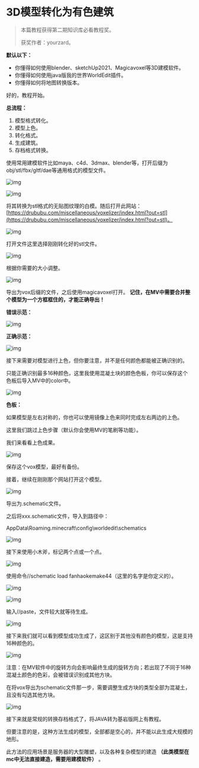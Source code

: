 # 3D模型转化为有色建筑

>本篇教程获得第二期知识库必看教程奖。
>
>获奖作者：yourzard。

**默认以下：**

- 你懂得如何使用blender、sketchUp2021、Magicavoxel等3D建模软件。
- 你懂得如何使用java版我的世界WorldEdit插件。
- 你懂得如何将地图转换版本。



好的，教程开始。

**总流程：**

1. 模型格式转化。
2. 模型上色。
3. 转化格式。
4. 生成建筑。
5. 存档格式转换。



使用常用建模软件比如maya、c4d、3dmax、blender等，打开后缀为obj/stl/fbx/gltf/dae等通用格式的模型文件。

![img](./images/3_0.png)



![img](./images/3_1.png)



将其转换为stl格式的无贴图纹理的白模。随后打开此网站：[https://drububu.com/miscellaneous/voxelizer/index.html?out=stl](https://drububu.com/miscellaneous/voxelizer/index.html?out=stl)。

![img](./images/3_2.png)



打开文件这里选择刚刚转化好的stl文件。

![img](./images/3_3.png)



根据你需要的大小调整。

![img](./images/3_4.png)



导出为vox后缀的文件，之后使用magicavoxel打开。 **记住，在MV中需要合并整个模型为一个方框框住的，才能正确导出！**

**错误示范：**

![img](./images/3_5.png)



**正确示范：**

![img](./images/3_6.png)



接下来需要对模型进行上色，但你要注意，并不是任何颜色都能被正确识别的。

只能正确识别最多16种颜色，这里我使用混凝土块的颜色色板，你可以保存这个色板后导入MV中的color中。

![img](./images/3_7.png)



**色板：**

如果模型是左右对称的，你也可以使用镜像上色来同时完成左右两边的上色。

这里我们跳过上色步骤（默认你会使用MV的笔刷等功能）。

我们来看看上色成果。

![img](./images/3_8.png)



保存这个vox模型，最好有备份。

接着，继续在刚刚那个网站打开这个模型。

![img](./images/3_9.png)



导出为.schematic文件。

之后将xxx.schematic文件，导入到路径中：

AppData\Roaming\.minecraft\config\worldedit\schematics

![img](./images/3_10.png)



接下来使用小木斧，标记两个点或一个点。

![img](./images/3_11.png)



使用命令//schematic load fanhaokemake44（这里的名字是你定义的）。

![img](./images/3_12.png)



![img](./images/3_13.png)



输入//paste，文件较大就等待生成。

![img](./images/3_14.png)



接下来我们就可以看到模型成功生成了，这区别于其他没有颜色的模型，这是支持16种颜色的。

![img](./images/3_15.png)



注意：在MV软件中的旋转方向会影响最终生成的旋转方向；若出现了不同于16种混凝土颜色的色彩，会被错误识别成其他方块。

在将vox导出为schematic文件那一步，需要调整生成方块的类型全部为混凝土，且没有勾选其他方块。

![img](./images/3_16.png)



接下来就是常规的转换存档格式了，将JAVA转为基岩版网上有教程。

但要注意的是，这种方法生成的模型，全部都是空心的，并不能以此生成大规模的地形。

此方法的应用场景是服务器的大型雕塑，以及各种复杂模型的建造 **（此类模型在mc中无法直接建造，需要用建模软件）** 。


